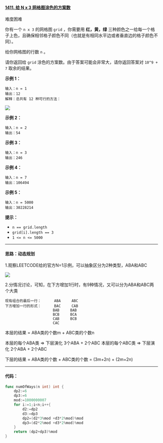 

#### [1411. 给 N x 3 网格图涂色的方案数](https://leetcode-cn.com/problems/number-of-ways-to-paint-n-x-3-grid/)

难度困难

你有一个 `n x 3` 的网格图 `grid` ，你需要用 **红，黄，绿** 三种颜色之一给每一个格子上色，且确保相邻格子颜色不同（也就是有相同水平边或者垂直边的格子颜色不同）。

给你网格图的行数 `n` 。

请你返回给 `grid` 涂色的方案数。由于答案可能会非常大，请你返回答案对 `10^9 + 7` 取余的结果。

 

**示例 1：**

```
输入：n = 1
输出：12
解释：总共有 12 种可行的方法：
```

![](https://lxm-1300101564.cos.ap-guangzhou.myqcloud.com/image/1441a.jpg)

**示例 2：**

```
输入：n = 2
输出：54
```

**示例 3：**

```
输入：n = 3
输出：246
```

**示例 4：**

```
输入：n = 7
输出：106494
```

**示例 5：**

```
输入：n = 5000
输出：30228214
```

 

**提示：**

- `n == grid.length`
- `grid[i].length == 3`
- `1 <= n <= 5000`



------

#### 思路：动态规划

1.观察LEETCODE给的官方N=1示例，可以抽象区分为2种类型，ABA和ABC

![](https://lxm-1300101564.cos.ap-guangzhou.myqcloud.com/image/1441b.jpg)

2.分情况讨论，可知，在下方增加1行时，有9种情况，又可以分为ABA和ABC两个大类

```
现有组合的最后一行：		ABA		ABC
下方增加一行的形式：		BAC		CAB
					  BAB	  BAB
                      BCB	  BCA
                      CAB	  BCB
                      CAC	  
```




本层的结果 = ABA类的个数m + ABC类的个数n

本层的每个ABA类 => 下层演化 3个ABA + 2个ABC
本层的每个ABC类 => 下层演化 2个ABA + 2个ABC

下层的结果 = ABA类的个数 + ABC类的个数 = (3m+2n) + (2m+2n)

------

#### 代码：

```go
func numOfWays(n int) int {
    dp2:=6
    dp3:=6
    mod:=1000000007
    for i:=1;i<n;i++{
        d2:=dp2
        d3:=dp3
        dp2=(d2*3%mod +d3*2%mod)%mod
        dp3=(d2*2%mod +d3*2%mod)%mod
    }
    return (dp2+dp3)%mod
}
```


